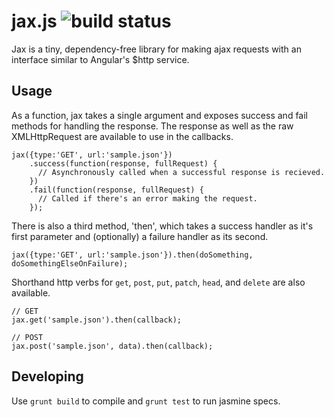 jax.js ![build status](https://travis-ci.org/harryhope/jax.js.svg?branch=master)
===

Jax is a tiny, dependency-free library for making ajax requests with an interface similar to Angular's $http service.

## Usage

As a function, jax takes a single argument and exposes success and fail methods for handling the response. The response as well as the raw XMLHttpRequest are available to use in the callbacks.

```
jax({type:'GET', url:'sample.json'})
    .success(function(response, fullRequest) {
      // Asynchronously called when a successful response is recieved.
    })
    .fail(function(response, fullRequest) {
      // Called if there's an error making the request.
    });
```

There is also a third method, 'then', which takes a success handler as it's first parameter and (optionally) a failure handler as its second.

```
jax({type:'GET', url:'sample.json'}).then(doSomething, doSomethingElseOnFailure);
```

Shorthand http verbs for `get`, `post`, `put`, `patch`, `head`, and `delete` are also available.

```
// GET
jax.get('sample.json').then(callback);

// POST
jax.post('sample.json', data).then(callback);
```

## Developing
Use `grunt build` to compile and `grunt test` to run jasmine specs.
